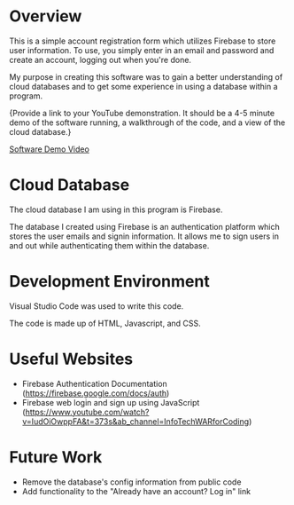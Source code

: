 # Overview

This is a simple account registration form which utilizes Firebase to store user information. To use, you simply enter in an email and password and create an account, logging out when you're done.

My purpose in creating this software was to gain a better understanding of cloud databases and to get some experience in using a database within a program. 

{Provide a link to your YouTube demonstration.  It should be a 4-5 minute demo of the software running, a walkthrough of the code, and a view of the cloud database.}

[Software Demo Video](http://youtube.link.goes.here)

# Cloud Database

The cloud database I am using in this program is Firebase. 

The database I created using Firebase is an authentication platform which stores the user emails and signin information. It allows me to sign users in and out while authenticating them within the database.

# Development Environment

Visual Studio Code was used to write this code.

The code is made up of HTML, Javascript, and CSS. 

# Useful Websites

* Firebase Authentication Documentation (https://firebase.google.com/docs/auth)
* Firebase web login and sign up using JavaScript (https://www.youtube.com/watch?v=IudOiOwppFA&t=373s&ab_channel=InfoTechWARforCoding)

# Future Work

* Remove the database's config information from public code
* Add functionality to the "Already have an account? Log in" link
